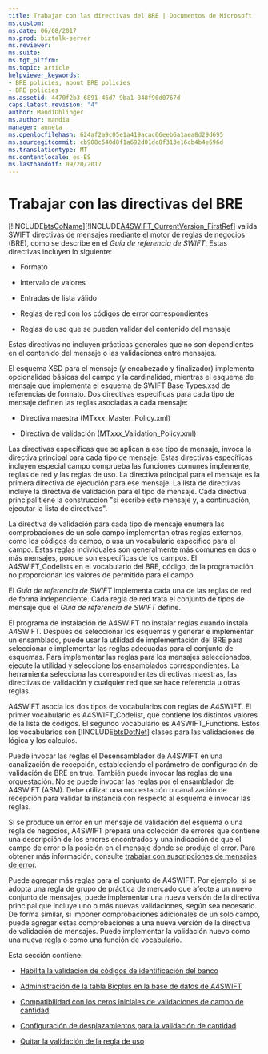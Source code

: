 ```yaml
---
title: Trabajar con las directivas del BRE | Documentos de Microsoft
ms.custom: 
ms.date: 06/08/2017
ms.prod: biztalk-server
ms.reviewer: 
ms.suite: 
ms.tgt_pltfrm: 
ms.topic: article
helpviewer_keywords:
- BRE policies, about BRE policies
- BRE policies
ms.assetid: 4470f2b3-6891-46d7-9ba1-848f90d0767d
caps.latest.revision: "4"
author: MandiOhlinger
ms.author: mandia
manager: anneta
ms.openlocfilehash: 624af2a9c05e1a419acac66eeb6a1aea8d29d695
ms.sourcegitcommit: cb908c540d8f1a692d01dc8f313e16cb4b4e696d
ms.translationtype: MT
ms.contentlocale: es-ES
ms.lasthandoff: 09/20/2017
---
```

# <a name="working-with-bre-policies"></a>Trabajar con las directivas del BRE
[!INCLUDE[btsCoName](../../includes/btsconame-md.md)][!INCLUDE[A4SWIFT_CurrentVersion_FirstRef](../../includes/a4swift-currentversion-firstref-md.md)] valida SWIFT directivas de mensajes mediante el motor de reglas de negocios (BRE), como se describe en el *Guía de referencia de SWIFT*. Estas directivas incluyen lo siguiente:  
  
-   Formato  
  
-   Intervalo de valores  
  
-   Entradas de lista válido  
  
-   Reglas de red con los códigos de error correspondientes  
  
-   Reglas de uso que se pueden validar del contenido del mensaje  
  
 Estas directivas no incluyen prácticas generales que no son dependientes en el contenido del mensaje o las validaciones entre mensajes.  
  
 El esquema XSD para el mensaje (y encabezado y finalizador) implementa opcionalidad básicas del campo y la cardinalidad, mientras el esquema de mensaje que implementa el esquema de SWIFT Base Types.xsd de referencias de formato. Dos directivas específicas para cada tipo de mensaje definen las reglas asociadas a cada mensaje:  
  
-   Directiva maestra (MT*xxx*_Master_Policy.xml)  
  
-   Directiva de validación (MT*xxx*_Validation_Policy.xml)  
  
 Las directivas específicas que se aplican a ese tipo de mensaje, invoca la directiva principal para cada tipo de mensaje. Estas directivas específicas incluyen especial campo comprueba las funciones comunes implemente, reglas de red y las reglas de uso. La directiva principal para el mensaje es la primera directiva de ejecución para ese mensaje. La lista de directivas incluye la directiva de validación para el tipo de mensaje. Cada directiva principal tiene la construcción "si escribe este mensaje y, a continuación, ejecutar la lista de directivas".  
  
 La directiva de validación para cada tipo de mensaje enumera las comprobaciones de un solo campo implementan otras reglas externos, como los códigos de campo, o usa un vocabulario específico para el campo. Estas reglas individuales son generalmente más comunes en dos o más mensajes, porque son específicas de los campos. El A4SWIFT_Codelists en el vocabulario del BRE, código, de la programación no proporcionan los valores de permitido para el campo.  
  
 El *Guía de referencia de SWIFT* implementa cada una de las reglas de red de forma independiente. Cada regla de red trata el conjunto de tipos de mensaje que el *Guía de referencia de SWIFT* define.  
  
 El programa de instalación de A4SWIFT no instalar reglas cuando instala A4SWIFT. Después de seleccionar los esquemas y generar e implementar un ensamblado, puede usar la utilidad de implementación del BRE para seleccionar e implementar las reglas adecuadas para el conjunto de esquemas. Para implementar las reglas para los mensajes seleccionados, ejecute la utilidad y seleccione los ensamblados correspondientes. La herramienta selecciona las correspondientes directivas maestras, las directivas de validación y cualquier red que se hace referencia u otras reglas.  
  
 A4SWIFT asocia los dos tipos de vocabularios con reglas de A4SWIFT. El primer vocabulario es A4SWIFT_Codelist, que contiene los distintos valores de la lista de códigos. El segundo vocabulario es A4SWIFT_Functions. Estos los vocabularios son [!INCLUDE[btsDotNet](../../includes/btsdotnet-md.md)] clases para las validaciones de lógica y los cálculos.  
  
 Puede invocar las reglas el Desensamblador de A4SWIFT en una canalización de recepción, estableciendo el parámetro de configuración de validación de BRE en true. También puede invocar las reglas de una orquestación. No se puede invocar las reglas por el ensamblador de A4SWIFT (ASM). Debe utilizar una orquestación o canalización de recepción para validar la instancia con respecto al esquema e invocar las reglas.  
  
 Si se produce un error en un mensaje de validación del esquema o una regla de negocios, A4SWIFT prepara una colección de errores que contiene una descripción de los errores encontrados y una indicación de que el campo de error o la posición en el mensaje donde se produjo el error. Para obtener más información, consulte [trabajar con suscripciones de mensajes de error](../../adapters-and-accelerators/accelerator-swift/working-with-failed-message-subscriptions.md).  
  
 Puede agregar más reglas para el conjunto de A4SWIFT. Por ejemplo, si se adopta una regla de grupo de práctica de mercado que afecte a un nuevo conjunto de mensajes, puede implementar una nueva versión de la directiva principal que incluye uno o más nuevas validaciones, según sea necesario. De forma similar, si imponer comprobaciones adicionales de un solo campo, puede agregar estas comprobaciones a una nueva versión de la directiva de validación de mensajes. Puede implementar la validación nuevo como una nueva regla o como una función de vocabulario.  
  
 Esta sección contiene:  
  
-   [Habilita la validación de códigos de identificación del banco](../../adapters-and-accelerators/accelerator-swift/enabling-validation-of-bank-identifier-codes.md)  
  
-   [Administración de la tabla Bicplus en la base de datos de A4SWIFT](../../adapters-and-accelerators/accelerator-swift/managing-the-bicplus-table-in-the-a4swift-database.md)  
  
-   [Compatibilidad con los ceros iniciales de validaciones de campo de cantidad](../../adapters-and-accelerators/accelerator-swift/supporting-leading-zeros-in-amount-field-validations.md)  
  
-   [Configuración de desplazamientos para la validación de cantidad](../../adapters-and-accelerators/accelerator-swift/setting-offsets-for-amount-validation.md)  
  
-   [Quitar la validación de la regla de uso](../../adapters-and-accelerators/accelerator-swift/removing-usage-rule-validation.md)